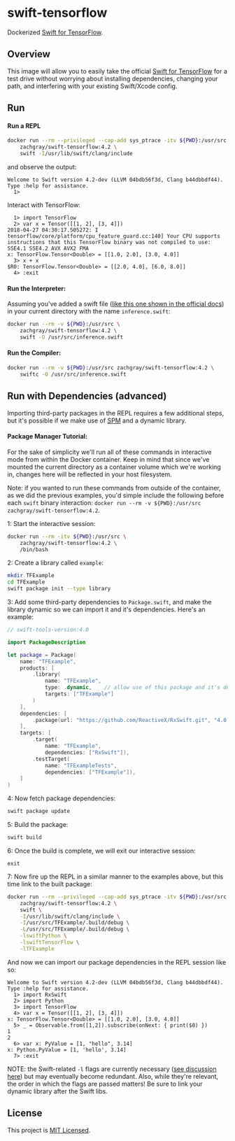 # swift-tensorflow

Dockerized [Swift for TensorFlow](https://github.com/tensorflow/swift).

## Overview

This image will allow you to easily take the official [Swift for TensorFlow](https://github.com/tensorflow/swift) for a test drive without worrying about installing dependencies, changing your path, and interfering with your existing Swift/Xcode config.

## Run
#### Run a REPL

```bash
docker run --rm --privileged --cap-add sys_ptrace -itv ${PWD}:/usr/src \
    zachgray/swift-tensorflow:4.2 \
    swift -I/usr/lib/swift/clang/include
```

and observe the output:

```
Welcome to Swift version 4.2-dev (LLVM 04bdb56f3d, Clang b44dbbdf44). Type :help for assistance.
  1> 
```

Interact with TensorFlow:

```
  1> import TensorFlow
  2> var x = Tensor([[1, 2], [3, 4]])
2018-04-27 04:30:17.505272: I tensorflow/core/platform/cpu_feature_guard.cc:140] Your CPU supports instructions that this TensorFlow binary was not compiled to use: SSE4.1 SSE4.2 AVX AVX2 FMA
x: TensorFlow.Tensor<Double> = [[1.0, 2.0], [3.0, 4.0]]
  3> x + x
$R0: TensorFlow.Tensor<Double> = [[2.0, 4.0], [6.0, 8.0]]
  4> :exit
```

#### Run the Interpreter: 

Assuming you've added a swift file ([like this one shown in the official docs](https://github.com/tensorflow/swift/blob/master/Usage.md#interpreter)) in your current directory with the name `inference.swift`:

```bash
docker run --rm -v ${PWD}:/usr/src \
    zachgray/swift-tensorflow:4.2 \
    swift -O /usr/src/inference.swift
```

#### Run the Compiler:

```bash
docker run --rm -v ${PWD}:/usr/src zachgray/swift-tensorflow:4.2 \
    swiftc -O /usr/src/inference.swift
```

## Run with Dependencies (advanced)

Importing third-party packages in the REPL requires a few additional steps, but it's possible if we make use of [SPM](https://swift.org/package-manager/) and a dynamic library.

#### Package Manager Tutorial:

For the sake of simplicity we'll run all of these commands in interactive mode from within the Docker container. Keep in mind that since we've mounted the current directory as a container volume which we're working in, changes here will be reflected in your host filesystem.

Note: if you wanted to run these commands from outside of the container, as we did the previous examples, you'd simple include the following before each `swift` binary interaction: `docker run --rm -v ${PWD}:/usr/src zachgray/swift-tensorflow:4.2`.

1: Start the interactive session:

```bash
docker run --rm -itv ${PWD}:/usr/src \
    zachgray/swift-tensorflow:4.2 \
    /bin/bash
```

2: Create a library called `example`:

```bash
mkdir TFExample 
cd TFExample 
swift package init --type library
```

3: Add some third-party dependencies to `Package.swift`, and make the library dynamic so we can import it and it's dependencies. Here's an example:

```swift
// swift-tools-version:4.0

import PackageDescription

let package = Package(
    name: "TFExample",
    products: [
        .library(
            name: "TFExample",
            type: .dynamic,    // allow use of this package and it's deps from the REPL
            targets: ["TFExample"]
        )
    ],
    dependencies: [
        .package(url: "https://github.com/ReactiveX/RxSwift.git", "4.0.0" ..< "5.0.0")
    ],
    targets: [
        .target(
            name: "TFExample",
            dependencies: ["RxSwift"]),
        .testTarget(
            name: "TFExampleTests",
            dependencies: ["TFExample"]),
    ]
)
```

4: Now fetch package dependencies:

```bash
swift package update
```

5: Build the package:

```bash
swift build
```

6: Once the build is complete, we will exit our interactive session:

```
exit
```

7: Now fire up the REPL in a similar manner to the examples above, but this time link to the built package:

```bash
docker run --rm --privileged --cap-add sys_ptrace -itv ${PWD}:/usr/src \
    zachgray/swift-tensorflow:4.2 \
    swift \
    -I/usr/lib/swift/clang/include \
    -I/usr/src/TFExample/.build/debug \
    -L/usr/src/TFExample/.build/debug \
    -lswiftPython \
    -lswiftTensorFlow \
    -lTFExample
```

And now we can import our package dependencies in the REPL session like so:

```
Welcome to Swift version 4.2-dev (LLVM 04bdb56f3d, Clang b44dbbdf44). Type :help for assistance.
  1> import RxSwift
  2> import Python
  3> import TensorFlow
  4> var x = Tensor([[1, 2], [3, 4]])
x: TensorFlow.Tensor<Double> = [[1.0, 2.0], [3.0, 4.0]]
  5> _ = Observable.from([1,2]).subscribe(onNext: { print($0) })
1
2
  6> var x: PyValue = [1, "hello", 3.14]
x: Python.PyValue = [1, 'hello', 3.14]
  7> :exit
```

NOTE: the Swift-related `-l` flags are currently necessary ([see discussion here](https://github.com/google/swift/issues/4)) but may eventually become redundant. Also, while they're relevant, the order in which the flags are passed matters! Be sure to link your dynamic library after the Swift libs.

## License

This project is [MIT Licensed](https://github.com/zachgrayio/swift-tensorflow/blob/master/LICENSE).
